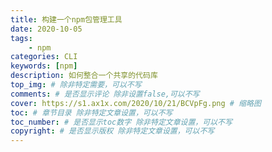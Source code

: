 ```yaml
---
title: 构建一个npm包管理工具
date: 2020-10-05
tags: 
    - npm
categories: CLI
keywords: [npm]
description: 如何整合一个共享的代码库
top_img: # 除非特定需要，可以不写
comments: # 是否显示评论 除非设置false,可以不写
cover: https://s1.ax1x.com/2020/10/21/BCVpFg.png # 缩略图
toc: # 章节目录 除非特定文章设置，可以不写
toc_number: # 是否显示toc数字 除非特定文章设置，可以不写
copyright: # 是否显示版权 除非特定文章设置，可以不写
---
```




<br>
<br>
<br>
<br>